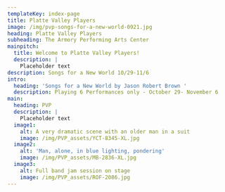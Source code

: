 ```yaml
---
templateKey: index-page
title: Platte Valley Players
image: /img/pvp-songs-for-a-new-world-0921.jpg
heading: Platte Valley Players
subheading: The Armory Performing Arts Center
mainpitch:
  title: Welcome to Platte Valley Players!
  description: |
    Placeholder text
description: Songs for a New World 10/29-11/6
intro:
  heading: 'Songs for a New World by Jason Robert Brown '
  description: Playing 6 Performances only - October 29- November 6
main:
  heading: PVP
  description: |
    Placeholder text
  image1:
    alt: A very dramatic scene with an older man in a suit
    image: /img/PVP_assets/YCT-8345-XL.jpg
  image2:
    alt: 'Man, alone, in blue lighting, pondering'
    image: /img/PVP_assets/MB-2836-XL.jpg
  image3:
    alt: Full band jam session on stage
    image: /img/PVP_assets/ROF-2086.jpg
---
```


